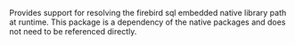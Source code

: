 Provides support for resolving the firebird sql embedded native library path at runtime.
This package is a dependency of the native packages and does not need to be referenced directly.

